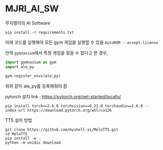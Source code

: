 # MJRI_AI_SW
무지랭이의 AI Software

`pip install -r requirements.txt`

아래 코드를 실행해야 모든 gym 게임을 실행할 수 있음
`AutoROM --accept-license`

만약 `gymnasium`에서 특정 게임을 찾을 수 없다고 한 경우, 
```python
import gymnasium as gym
import ale_py

gym.register_envs(ale_py)

```
위와 같이 ale_py를 등록해줘야 함

pytorch 설치
link : https://pytorch.org/get-started/locally/

`pip install torch==2.6.0 torchvision==0.21.0 torchaudio==2.6.0 --index-url https://download.pytorch.org/whl/cu126`


TTS 설치 방법
```
git clone https://github.com/myshell-ai/MeloTTS.git
cd MeloTTS
pip install -e .
python -m unidic download

```
